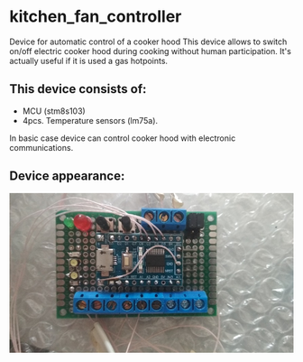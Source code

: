 # kitchen_fan_controller
Device for automatic control of a cooker hood
This device allows to switch on/off electric cooker hood during cooking without human participation.
It's actually useful if it is used a gas hotpoints.
## This device consists of:
  * MCU (stm8s103)
  * 4pcs. Temperature sensors (lm75a). 

  In basic case device can control cooker hood with electronic communications.
## Device appearance:
![appearance](https://github.com/AlGol86/kitchen_fan_controller/blob/master/Pictures/cooker_hood_control.jpg)
